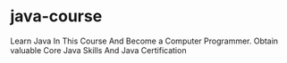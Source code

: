 # java-course
Learn Java In This Course And Become a Computer Programmer. Obtain valuable Core Java Skills And Java Certification

